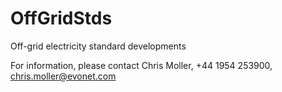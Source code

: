 # OffGridStds
Off-grid electricity standard developments

For information, please contact Chris Moller, +44 1954 253900, chris.moller@evonet.com
